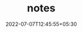 ---
title: "notes"
description: "Just a Notepad where a pin my thoughts"
date: 2022-07-07T12:45:55+05:30
draft: false
---